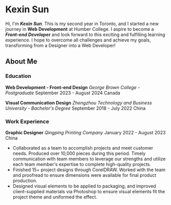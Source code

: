 # Kexin Sun
Hi, I'm ***Kexin Sun***. This is my second year in Toronto, and I started a new journey in **Web Development** at Humber College. I aspire to become a ***Front-end Developer*** and look forward to this exciting and fulfilling learning experience. I hope to overcome all challenges and achieve my goals, transforming from a Designer into a Web Developer!

## About Me

### Education
**Web Development - Front-end Design**  _George Brown College - Postgraduate_  September 2023 - August 2024  Canada

**Visual Communication Design**  _Zhengzhou Technology and Business University - Bachelor's Degree_  September 2018 - July 2022  China

### Work Experience                         
**Graphic Designer**  _Qingping Printing Company_  January 2022 - August 2023  China
 
- Collaborated as a team to accomplish projects and meet customer needs. Produced over 10,000 pieces during this period. Timely communication with team members to leverage our strengths and utilize each team member's expertise to complete high-quality projects.
- Finished 15+ project designs through CorelDRAW. Worked with the team and proofread to ensure dimensions were available for final product production.
- Designed visual elements to be applied to packaging, and improved client-supplied materials via Photoshop to ensure visual elements fit the project theme and uniformed the effect.



